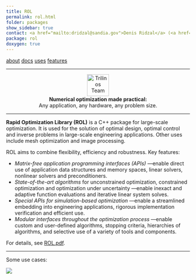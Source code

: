 ```yaml
---
title: ROL
permalink: rol.html
folder: packages
show_sidebar: true
contact: <a href="mailto:dridzal@sandia.gov">Denis Ridzal</a> (<a href="https://github.com/dridzal">@dridzal</a>), <a href="https://github.com/orgs/trilinos/teams/rol">@rol</a>
package: rol
doxygen: true
---
```


[about](rol.html)   [docs](rol_documentation.html)  [uses](rol_uses.html)    [features](rol_features.html)

* * *

<center><img border="0" alt="Trilinos Team" src="images/ROL_Logo.jpg" width="60" height="60"></center>

<center><strong>Numerical optimization made practical:</strong></center>   
 
<center>Any application, any hardware, any problem size.</center>  

* * *

**Rapid Optimization Library (ROL)** is a C++ package for large-scale optimization. It is used for the solution of optimal design, optimal control and inverse problems in large-scale engineering applications. Other uses include mesh optimization and image processing.

ROL aims to combine flexibility, efficiency and robustness. Key features:

*   _Matrix-free application programming interfaces (APIs)_ —enable direct use of application data structures and memory spaces, linear solvers, nonlinear solvers and preconditioners.
*   _State-of-the-art algorithms_ for unconstrained optimization, constrained optimization and optimization under uncertainty —enable inexact and adaptive function evaluations and iterative linear system solves.
*   _Special APIs for simulation-based optimization_ —enable a streamlined embedding into engineering applications, rigorous implementation verification and efficient use.
*   _Modular interfaces throughout the optimization process_ —enable custom and user-defined algorithms, stopping criteria, hierarchies of algorithms, and selective use of a variety of tools and components.

For details, see [ROL.pdf](pdfs/ROL.pdf "ROL.pdf").

* * *

Some use cases:

![](images/ROL_Apps.png)
